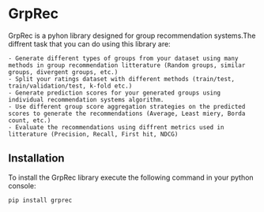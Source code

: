 # GrpRec

GrpRec is a pyhon library designed for group recommendation systems.The diffrent task that you can do using this library are:

    - Generate different types of groups from your dataset using many methods in group recommendation litterature (Random groups, similar groups, divergent groups, etc.)
    - Split your ratings dataset with different methods (train/test, train/validation/test, k-fold etc.)
    - Generate prediction scores for your generated groups using individual recommendation systems algorithm.
    - Use different group score aggregation strategies on the predicted scores to generate the recommendations (Average, Least miery, Borda count, etc.)
    - Evaluate the recommendations using diffrent metrics used in litterature (Precision, Recall, First hit, NDCG)

## Installation

To install the GrpRec library execute the following command in your python console:

```python
pip install grprec
```
